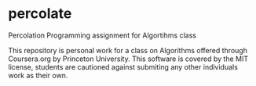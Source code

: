 percolate
=========

Percolation Programming assignment for Algortihms class

This repository is personal work for a class on Algorithms offered through Coursera.org by Princeton University.  This software is covered by the MIT license, students are cautioned against submiting any other individuals work as their own.
